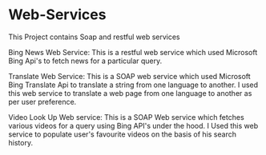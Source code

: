 Web-Services
============

This Project contains Soap and restful web services

Bing News Web Service: This is a restful web service which used Microsoft Bing Api's to fetch news for a particular query.

Translate Web Service: This is a SOAP web service which used Microsoft Bing Translate Api to translate a string from one
language to another. I used this web service to translate a web page from one language to another as per user preference.

Video Look Up Web service: This is a SOAP Web service which fetches various videos for a query using Bing API's under the hood. 
I Used this web service to populate user's favourite videos on the basis of his search history.
